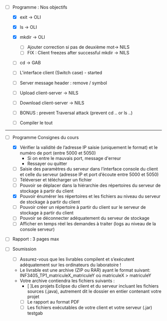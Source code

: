 - [ ] Programme : Nos objectifs
    - [x] exit -> OLI
    - [x] ls -> OLI
    - [x] mkdir -> OLI
        - [ ] Ajouter correction si pas de deuxième mot-> NILS
        - [ ] FIX : Client freezes after successful mkdir -> NILS
    - [ ] cd -> GAB
    
    - [ ] L'interface client (Switch case) - started
    - [ ] Server message header : remove / symbol
    - [ ] Upload client-server -> NILS
    - [ ] Download client-server -> NILS
    - [ ] BONUS : prevent Traversal attack (prevent cd .. or ls ..)
    - [ ] Compiler le tout


---

- [ ] Programme Consignes du cours
    - [x] Vérifier la validité de l’adresse IP saisie (uniquement le format) et le numéro de port (entre 5000 et 5050)
        - Si on entre le mauvais port, message d'erreur
        - Ressayer ou quitter
    - [ ] Saisie des paramètres du serveur dans l’interface console du client et celle du serveur (adresse IP et port d’écoute entre 5000 et 5050)
    - [ ] Téléverser et télécharger un fichier
    - [ ] Pouvoir se déplacer dans la hiérarchie des répertoires du serveur de stockage à partir du client
    - [x] Pouvoir énumérer les répertoires et les fichiers au niveau du serveur de stockage à partir du client
    - [ ] Pouvoir créer un répertoire à partir du client sur le serveur de stockage à partir du client
    - [ ] Pouvoir se déconnecter adéquatement du serveur de stockage
    - [ ] Afficher en temps réel les demandes à traiter (logs au niveau de la console serveur)

- [ ] Rapport : 3 pages max

- [ ] Soumission
    - [ ] Assurez-vous que les livrables compilent et s’exécutent adéquatement sur les ordinateurs du laboratoire !
    - Le livrable est une archive (ZIP ou RAR) ayant le format suivant:
        INF3405_TP1_matriculeX_matriculeY où matriculeX > matriculeY
    - Votre archive contiendra les fichiers suivants :
        - [ ]Les projets Eclipse du client et du serveur incluant les fichiers sources (.java), autrement dit le dossier en entier contenant votre projet
        - [ ] Le rapport au format PDF
        - [ ] Les fichiers exécutables de votre client et votre serveur (.jar)
        testgab